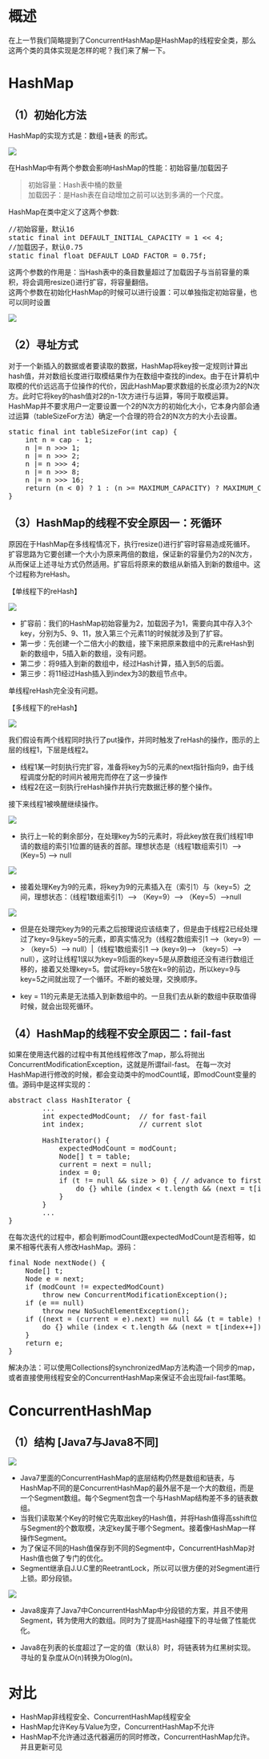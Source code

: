 # 概述
在上一节我们简略提到了ConcurrentHashMap是HashMap的线程安全类，那么这两个类的具体实现是怎样的呢？我们来了解一下。

# HashMap
## （1）初始化方法
HashMap的实现方式是：数组+链表 的形式。 

![](https://img-blog.csdn.net/20180417182317205?watermark/2/text/aHR0cHM6Ly9ibG9nLmNzZG4ubmV0L2plc29uam9rZQ==/font/5a6L5L2T/fontsize/400/fill/I0JBQkFCMA==/dissolve/70)

在HashMap中有两个参数会影响HashMap的性能：初始容量/加载因子

> 初始容量：Hash表中桶的数量  
> 加载因子：是Hash表在自动增加之前可以达到多满的一个尺度。

HashMap在类中定义了这两个参数:

<pre>
//初始容量，默认16
static final int DEFAULT_INITIAL_CAPACITY = 1 << 4; 
//加载因子，默认0.75
static final float DEFAULT_LOAD_FACTOR = 0.75f;
</pre>

这两个参数的作用是：当Hash表中的条目数量超过了加载因子与当前容量的乘积，将会调用resize()进行扩容，将容量翻倍。  
这两个参数在初始化HashMap的时候可以进行设置：可以单独指定初始容量，也可以同时设置 

![](https://img-blog.csdn.net/20180417182851565?watermark/2/text/aHR0cHM6Ly9ibG9nLmNzZG4ubmV0L2plc29uam9rZQ==/font/5a6L5L2T/fontsize/400/fill/I0JBQkFCMA==/dissolve/70)

## （2）寻址方式
对于一个新插入的数据或者要读取的数据，HashMap将key按一定规则计算出hash值，并对数组长度进行取模结果作为在数组中查找的index。由于在计算机中取模的代价远远高于位操作的代价，因此HashMap要求数组的长度必须为2的N次方。此时它将key的hash值对2的n-1次方进行与运算，等同于取模运算。HashMap并不要求用户一定要设置一个2的N次方的初始化大小，它本身内部会通过运算（tableSizeFor方法）确定一个合理的符合2的N次方的大小去设置。

<pre>
static final int tableSizeFor(int cap) {
    int n = cap - 1;
    n |= n >>> 1;
    n |= n >>> 2;
    n |= n >>> 4;
    n |= n >>> 8;
    n |= n >>> 16;
    return (n < 0) ? 1 : (n >= MAXIMUM_CAPACITY) ? MAXIMUM_CAPACITY : n + 1;
}
</pre>

## （3）HashMap的线程不安全原因一：死循环
原因在于HashMap在多线程情况下，执行resize()进行扩容时容易造成死循环。 
扩容思路为它要创建一个大小为原来两倍的数组，保证新的容量仍为2的N次方，从而保证上述寻址方式仍然适用。扩容后将原来的数组从新插入到新的数组中。这个过程称为reHash。

【单线程下的reHash】 

![](https://img-blog.csdn.net/20180417184428269?watermark/2/text/aHR0cHM6Ly9ibG9nLmNzZG4ubmV0L2plc29uam9rZQ==/font/5a6L5L2T/fontsize/400/fill/I0JBQkFCMA==/dissolve/70)

- 扩容前：我们的HashMap初始容量为2，加载因子为1，需要向其中存入3个key，分别为5、9、11，放入第三个元素11的时候就涉及到了扩容。
- 第一步：先创建一个二倍大小的数组，接下来把原来数组中的元素reHash到新的数组中，5插入新的数组，没有问题。
- 第二步：将9插入到新的数组中，经过Hash计算，插入到5的后面。
- 第三步：将11经过Hash插入到index为3的数组节点中。

单线程reHash完全没有问题。

【多线程下的reHash】 

![](https://img-blog.csdn.net/20180417194252382?watermark/2/text/aHR0cHM6Ly9ibG9nLmNzZG4ubmV0L2plc29uam9rZQ==/font/5a6L5L2T/fontsize/400/fill/I0JBQkFCMA==/dissolve/70)

我们假设有两个线程同时执行了put操作，并同时触发了reHash的操作，图示的上层的线程1，下层是线程2。

- 线程1某一时刻执行完扩容，准备将key为5的元素的next指针指向9，由于线程调度分配的时间片被用完而停在了这一步操作
- 线程2在这一刻执行reHash操作并执行完数据迁移的整个操作。

接下来线程1被唤醒继续操作。 

![](https://img-blog.csdn.net/2018041719514289?watermark/2/text/aHR0cHM6Ly9ibG9nLmNzZG4ubmV0L2plc29uam9rZQ==/font/5a6L5L2T/fontsize/400/fill/I0JBQkFCMA==/dissolve/70)

- 执行上一轮的剩余部分，在处理key为5的元素时，将此key放在我们线程1申请的数组的索引1位置的链表的首部。理想状态是（线程1数组索引1）—> (Key=5) —> null

![](https://img-blog.csdn.net/20180418102150675?watermark/2/text/aHR0cHM6Ly9ibG9nLmNzZG4ubmV0L2plc29uam9rZQ==/font/5a6L5L2T/fontsize/400/fill/I0JBQkFCMA==/dissolve/70)

- 接着处理Key为9的元素，将key为9的元素插入在（索引1）与（key=5）之间，理想状态：（线程1数组索引1）—> （Key=9）—> （Key=5）—>null 

![](https://img-blog.csdn.net/20180418102812207?watermark/2/text/aHR0cHM6Ly9ibG9nLmNzZG4ubmV0L2plc29uam9rZQ==/font/5a6L5L2T/fontsize/400/fill/I0JBQkFCMA==/dissolve/70)

- 但是在处理完key为9的元素之后按理说应该结束了，但是由于线程2已经处理过了key=9与key=5的元素，即真实情况为（线程2数组索引1 —>（key=9）—> （key=5）—> null）|（线程1数组索引1 —> (key=9)—> （key=5）—> null），这时让线程1误以为key=9后面的key=5是从原数组还没有进行数组迁移的，接着又处理key=5。尝试将key=5放在k=9的前边，所以key=9与key=5之间就出现了一个循环。不断的被处理，交换顺序。

- key = 11的元素是无法插入到新数组中的。一旦我们去从新的数组中获取值得时候，就会出现死循环。

## （4）HashMap的线程不安全原因二：fail-fast
如果在使用迭代器的过程中有其他线程修改了map，那么将抛出ConcurrentModificationException，这就是所谓fail-fast。 
在每一次对HashMap进行修改的时候，都会变动类中的modCount域，即modCount变量的值。源码中是这样实现的：

<pre>
abstract class HashIterator {
        ...
        int expectedModCount;  // for fast-fail
        int index;             // current slot

        HashIterator() {
            expectedModCount = modCount;
            Node<K,V>[] t = table;
            current = next = null;
            index = 0;
            if (t != null && size > 0) { // advance to first entry
                do {} while (index < t.length && (next = t[index++]) == null);
            }
        }
        ...
}
</pre>

在每次迭代的过程中，都会判断modCount跟expectedModCount是否相等，如果不相等代表有人修改HashMap。源码：

<pre>
final Node<K,V> nextNode() {
    Node<K,V>[] t;
    Node<K,V> e = next;
    if (modCount != expectedModCount)
        throw new ConcurrentModificationException();
    if (e == null)
        throw new NoSuchElementException();
    if ((next = (current = e).next) == null && (t = table) != null) {
        do {} while (index < t.length && (next = t[index++]) == null);
    }
    return e;
}
</pre>

解决办法：可以使用Collections的synchronizedMap方法构造一个同步的map，或者直接使用线程安全的ConcurrentHashMap来保证不会出现fail-fast策略。


# ConcurrentHashMap

## （1）结构 [Java7与Java8不同]
![](https://img-blog.csdn.net/20180418110431880?watermark/2/text/aHR0cHM6Ly9ibG9nLmNzZG4ubmV0L2plc29uam9rZQ==/font/5a6L5L2T/fontsize/400/fill/I0JBQkFCMA==/dissolve/70)

- Java7里面的ConcurrentHashMap的底层结构仍然是数组和链表，与HashMap不同的是ConcurrentHashMap的最外层不是一个大的数组，而是一个Segment数组。每个Segment包含一个与HashMap结构差不多的链表数组。
- 当我们读取某个Key的时候它先取出key的Hash值，并将Hash值得高sshift位与Segment的个数取模，决定key属于哪个Segment。接着像HashMap一样操作Segment。
- 为了保证不同的Hash值保存到不同的Segment中，ConcurrentHashMap对Hash值也做了专门的优化。
- Segment继承自J.U.C里的ReetrantLock，所以可以很方便的对Segment进行上锁。即分段锁。

![](https://img-blog.csdn.net/20180418111414251?watermark/2/text/aHR0cHM6Ly9ibG9nLmNzZG4ubmV0L2plc29uam9rZQ==/font/5a6L5L2T/fontsize/400/fill/I0JBQkFCMA==/dissolve/70)

- Java8废弃了Java7中ConcurrentHashMap中分段锁的方案，并且不使用Segment，转为使用大的数组。同时为了提高Hash碰撞下的寻址做了性能优化。

- Java8在列表的长度超过了一定的值（默认8）时，将链表转为红黑树实现。寻址的复杂度从O(n)转换为Olog(n)。


# 对比
- HashMap非线程安全、ConcurrentHashMap线程安全
- HashMap允许Key与Value为空，ConcurrentHashMap不允许
- HashMap不允许通过迭代器遍历的同时修改，ConcurrentHashMap允许。并且更新可见

